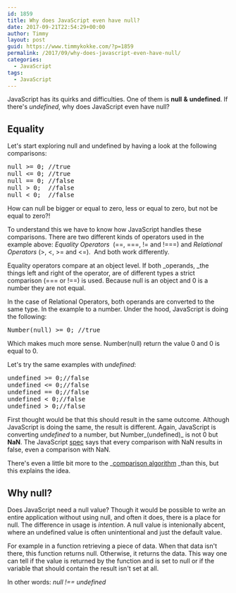 ```yaml
---
id: 1859
title: Why does JavaScript even have null?
date: 2017-09-21T22:54:29+00:00
author: Timmy
layout: post
guid: https://www.timmykokke.com/?p=1859
permalink: /2017/09/why-does-javascript-even-have-null/
categories:
  - JavaScript
tags:
  - JavaScript
---
```

JavaScript has its quirks and difficulties. One of them is **null** **&** **undefined**. If there's _undefined_, why does JavaScript even have null?

## Equality

Let's start exploring null and undefined by having a look at the following comparisons:

<pre class="default prettyprint prettyprinted">null &gt;= 0; //true
null &lt;= 0; //true 
null == 0; //false 
null &gt; 0;  //false
null &lt; 0;  //false</pre>

How can null be bigger or equal to zero, less or equal to zero, but not be equal to zero?!

To understand this we have to know how JavaScript handles these comparisons. There are two different kinds of operators used in the example above: _Equality Operators_  (==, ===, != and !===) and _Relational Operators_ (>, <, >= and <=).  And both work differently.

Equality operators compare at an object level. If both _operands, _the things left and right of the operator, are of different types a strict comparison (=== or !==) is used. Because null is an object and 0 is a number they are not equal.

In the case of Relational Operators, both operands are converted to the same type. In the example to a number. Under the hood, JavaScript is doing the following:

<pre class="default prettyprint prettyprinted">Number(null) &gt;= 0; //true</pre>

Which makes much more sense. Number(null) return the value 0 and 0 is equal to 0.

Let's try the same examples with _undefined_:

<pre class="default prettyprint prettyprinted">undefined &gt;= 0;//false 
undefined &lt;= 0;//false 
undefined == 0;//false 
undefined &lt; 0;//false
undefined &gt; 0;//false</pre>

First thought would be that this should result in the same outcome. Although JavaScript is doing the same, the result is different. Again, JavaScript is converting _undefined_ to a number, but Number_(undefined)_ is not 0 but **NaN**. The JavaScript [spec](https://developer.mozilla.org/en-US/docs/Web/JavaScript/Reference/Operators/Comparison_Operators) says that every comparison with NaN results in false, even a comparison with NaN.

There's even a little bit more to the _[comparison algorithm](http://www.ecma-international.org/ecma-262/5.1/#sec-11.9.3) _than this, but this explains the idea.

## Why null?

Does JavaScript need a null value? Though it would be possible to write an entire application without using null, and often it does, there is a place for null. The difference in usage is _intention_. A null value is intenionally abcent, where an undefined value is often unintentional and just the default value.

For example in a function retrieving a piece of data. When that data isn't there, this function returns null. Otherwise, it returns the data. This way one can tell if the value is returned by the function and is set to null or if the variable that should contain the result isn't set at all.

In other words: _null !== undefined_

&nbsp;

&nbsp;